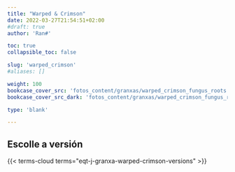 ```yaml
---
title: "Warped & Crimson"
date: 2022-03-27T21:54:51+02:00
#draft: true
author: 'Ran#'

toc: true
collapsible_toc: false

slug: 'warped_crimson'
#aliases: []

weight: 100
bookcase_cover_src: 'fotos_content/granxas/warped_crimson_fungus_roots.jpg'
bookcase_cover_src_dark: 'fotos_content/granxas/warped_crimson_fungus_roots.jpg'

type: 'blank'

---
```


## Escolle a versión

{{< terms-cloud terms="eqt-j-granxa-warped-crimson-versions" >}}
